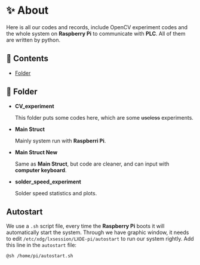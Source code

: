# ✨ About

Here is all our codes and records, include OpenCV experiment codes and the whole system on **Raspberry Pi** to communicate with **PLC**. All of them are written by python.

## 📃 Contents

* [Folder](#folder)

## 📁 Folder

* **CV_experiment**

    This folder puts some codes here, which are some ~~useless~~ experiments.

* **Main Struct**

    Mainly system run with **Raspberri Pi**.

* **Main Struct New**

    Same as **Main Struct**, but code are cleaner, and can input with **computer keyboard**.

* **solder_speed_experiment**

    Solder speed statistics and plots.

## Autostart

We use a `.sh` script file, every time the **Raspberry Pi** boots it will automatically start the system. Through we have graphic window, it needs to edit `/etc/xdg/lxsession/LXDE-pi/autostart` to run our system rightly.
Add this line in the `autostart` file:

```bash
@sh /home/pi/autostart.sh
```
